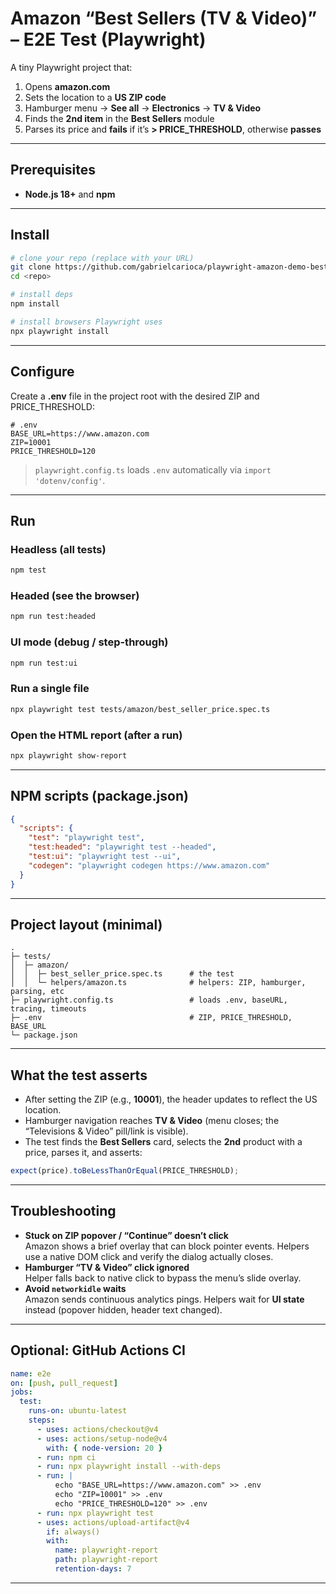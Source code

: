 # Amazon “Best Sellers (TV & Video)” – E2E Test (Playwright)

A tiny Playwright project that:

1. Opens **amazon.com**
2. Sets the location to a **US ZIP code**
3. Hamburger menu → **See all** → **Electronics** → **TV & Video**
4. Finds the **2nd item** in the **Best Sellers** module
5. Parses its price and **fails** if it’s **> PRICE_THRESHOLD**, otherwise **passes**

---

## Prerequisites

- **Node.js 18+** and **npm**

---

## Install

```bash
# clone your repo (replace with your URL)
git clone https://github.com/gabrielcarioca/playwright-amazon-demo-best-seller.git
cd <repo>

# install deps
npm install

# install browsers Playwright uses
npx playwright install
```

---

## Configure

Create a **.env** file in the project root with the desired ZIP and PRICE_THRESHOLD:

```dotenv
# .env
BASE_URL=https://www.amazon.com
ZIP=10001
PRICE_THRESHOLD=120
```

> `playwright.config.ts` loads `.env` automatically via `import 'dotenv/config'`.

---

## Run

### Headless (all tests)
```bash
npm test
```

### Headed (see the browser)
```bash
npm run test:headed
```

### UI mode (debug / step-through)
```bash
npm run test:ui
```

### Run a single file
```bash
npx playwright test tests/amazon/best_seller_price.spec.ts
```

### Open the HTML report (after a run)
```bash
npx playwright show-report
```

---

## NPM scripts (package.json)

```json
{
  "scripts": {
    "test": "playwright test",
    "test:headed": "playwright test --headed",
    "test:ui": "playwright test --ui",
    "codegen": "playwright codegen https://www.amazon.com"
  }
}
```

---

## Project layout (minimal)

```
.
├─ tests/
│  ├─ amazon/
│  │  ├─ best_seller_price.spec.ts      # the test
│  │  └─ helpers/amazon.ts              # helpers: ZIP, hamburger, parsing, etc
├─ playwright.config.ts                 # loads .env, baseURL, tracing, timeouts
├─ .env                                 # ZIP, PRICE_THRESHOLD, BASE_URL
└─ package.json
```

---

## What the test asserts

- After setting the ZIP (e.g., **10001**), the header updates to reflect the US location.
- Hamburger navigation reaches **TV & Video** (menu closes; the “Televisions & Video” pill/link is visible).
- The test finds the **Best Sellers** card, selects the **2nd** product with a price, parses it, and asserts:

```ts
expect(price).toBeLessThanOrEqual(PRICE_THRESHOLD);
```

---

## Troubleshooting

- **Stuck on ZIP popover / “Continue” doesn’t click**  
  Amazon shows a brief overlay that can block pointer events. Helpers use a native DOM click and verify the dialog actually closes.
- **Hamburger “TV & Video” click ignored**  
  Helper falls back to native click to bypass the menu’s slide overlay.
- **Avoid `networkidle` waits**  
  Amazon sends continuous analytics pings. Helpers wait for **UI state** instead (popover hidden, header text changed).

---

## Optional: GitHub Actions CI

```yaml
name: e2e
on: [push, pull_request]
jobs:
  test:
    runs-on: ubuntu-latest
    steps:
      - uses: actions/checkout@v4
      - uses: actions/setup-node@v4
        with: { node-version: 20 }
      - run: npm ci
      - run: npx playwright install --with-deps
      - run: |
          echo "BASE_URL=https://www.amazon.com" >> .env
          echo "ZIP=10001" >> .env
          echo "PRICE_THRESHOLD=120" >> .env
      - run: npx playwright test
      - uses: actions/upload-artifact@v4
        if: always()
        with:
          name: playwright-report
          path: playwright-report
          retention-days: 7
```

---
